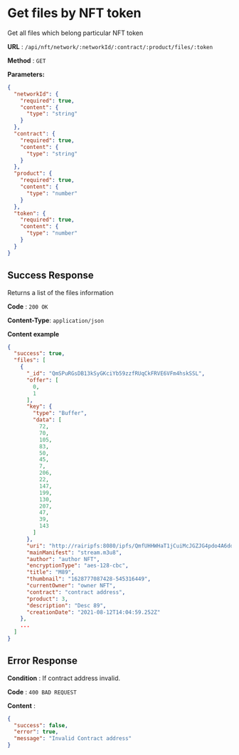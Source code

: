 # Get files by NFT token

Get all files which belong particular NFT token

**URL** : `/api/nft/network/:networkId/:contract/:product/files/:token`

**Method** : `GET`

**Parameters:**

```json
{
  "networkId": {
    "required": true,
    "content": {
      "type": "string"
    }
  },
  "contract": {
    "required": true,
    "content": {
      "type": "string"
    }
  },
  "product": {
    "required": true,
    "content": {
      "type": "number"
    }
  },
  "token": {
    "required": true,
    "content": {
      "type": "number"
    }
  }
}
```

## Success Response

Returns a list of the files information

**Code** : `200 OK`

**Content-Type**: `application/json`

**Content example**

```json
{
  "success": true,
  "files": [
    {
      "_id": "QmSPuRGsDB13kSyGKciYb59zzfRUqCkFRVE6VFm4hskSSL",
      "offer": [
        0,
        1
      ],
      "key": {
        "type": "Buffer",
        "data": [
          72,
          70,
          105,
          83,
          50,
          45,
          7,
          206,
          22,
          147,
          199,
          130,
          207,
          47,
          39,
          143
        ]
      },
      "uri": "http://rairipfs:8080/ipfs/QmfUHHWHaT1jCuiMcJGZJG4pdo4A6ddoaZKPz6rbCDeNMA",
      "mainManifest": "stream.m3u8",
      "author": "author NFT",
      "encryptionType": "aes-128-cbc",
      "title": "M89",
      "thumbnail": "1628777087428-545316449",
      "currentOwner": "owner NFT",
      "contract": "contract address",
      "product": 3,
      "description": "Desc 89",
      "creationDate": "2021-08-12T14:04:59.252Z"
    },
    ...
  ]
}
```

## Error Response

**Condition** : If contract address invalid.

**Code** : `400 BAD REQUEST`

**Content** :

```json
{
  "success": false,
  "error": true,
  "message": "Invalid Contract address"
}
```
